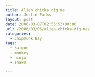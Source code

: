 ```yaml
---
title: Alien chicks dig me
author: Justin Parks
layout: post
date: 2006-03-07T02:55:53+00:00
url: /2006/03/06/alien-chicks-dig-me/
categories:
  - Chipmunk Bay
tags:
  - kaigon
  - monkey
  - ninja
  - shawn

---
```

